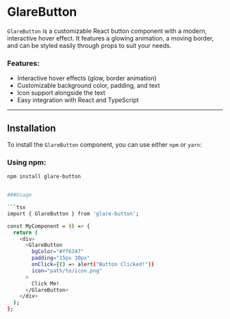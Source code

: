 # GlareButton

`GlareButton` is a customizable React button component with a modern, interactive hover effect. It features a glowing animation, a moving border, and can be styled easily through props to suit your needs.

### Features:
- Interactive hover effects (glow, border animation)
- Customizable background color, padding, and text
- Icon support alongside the text
- Easy integration with React and TypeScript

---

## Installation

To install the `GlareButton` component, you can use either `npm` or `yarn`:

### Using npm:
```bash
npm install glare-button


###Usage

```tsx
import { GlareButton } from 'glare-button';

const MyComponent = () => {
  return (
    <div>
      <GlareButton 
        bgColor="#ff6347" 
        padding="15px 30px" 
        onClick={() => alert("Button Clicked!")}
        icon="path/to/icon.png"
      >
        Click Me!
      </GlareButton>
    </div>
  );
};